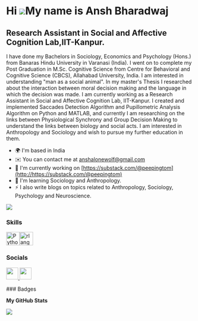 Hi ![](https://user-images.githubusercontent.com/18350557/176309783-0785949b-9127-417c-8b55-ab5a4333674e.gif)My name is Ansh Bharadwaj
======================================================================================================================================

Research Assistant in Social and Affective Cognition Lab,IIT-Kanpur.
--------------------------------------------------------------------

I have done my Bachelors in Sociology, Economics and Psychology (Hons.) from Banaras Hindu University in Varanasi (India). I went on to complete my Post Graduation in M.Sc. Cognitive Science from Centre for Behavioral and Cognitive Science (CBCS), Allahabad University, India. I am interested in understanding "man as a social animal". In my master's Thesis I researched about the interaction between moral decision making and the language in which the decision was made. I am currently working as a Research Assistant in Social and Affective Cognition Lab, IIT-Kanpur. I created and implemented Saccades Detection Algorithm and Pupillometric Analysis Algorithm on Python and MATLAB, and currently I am researching on the links between Physiological Synchrony and Group Decision Making to understand the links between biology and social acts. I am interested in Anthropology and Sociology and wish to pursue my further education in them.

* 🌍  I'm based in India
* ✉️  You can contact me at [anshalonewolf@gmail.com](mailto:anshalonewolf@gmail.com)
* 🚀  I'm currently working on [https://substack.com/@peepingtom](http://https://substack.com/@peepingtom)
* 🧠  I'm learning Sociology and Anthropology.
* ⚡  I also write blogs on topics related to Anthropology, Sociology, Psychology and Neuroscience.

<a href="https://www.x.com/Richtwis" target="_blank" rel="noreferrer"><img
src="https://img.shields.io/twitter/follow/Richtwis?logo=twitter&style=for-the-badge&color=0891b2&labelColor=000000"
/></a>
### Skills

<p align="left">
<a href="https://www.python.org/" target="_blank" rel="noreferrer"><img src="https://raw.githubusercontent.com/danielcranney/readme-generator/main/public/icons/skills/python-colored.svg" width="36" height="36" alt="Python" /></a><a href="https://www.r-project.org/" target="_blank" rel="noreferrer"><img src="https://raw.githubusercontent.com/danielcranney/readme-generator/main/public/icons/skills/rlang-colored.svg" width="36" height="36" alt="rlang" /></a>
</p>

### Socials

<p align="left"> <a href="https://www.github.com/ansh-bharadwaj" target="_blank" rel="noreferrer"> <picture> <source media="(prefers-color-scheme: dark)" srcset="https://raw.githubusercontent.com/danielcranney/readme-generator/main/public/icons/socials/github-dark.svg" /> <source media="(prefers-color-scheme: light)" srcset="https://raw.githubusercontent.com/danielcranney/readme-generator/main/public/icons/socials/github.svg" /> <img src="https://raw.githubusercontent.com/danielcranney/readme-generator/main/public/icons/socials/github.svg" width="32" height="32" /> </picture> </a> <a href="https://www.x.com/Richtwis" target="_blank" rel="noreferrer"> <picture> <source media="(prefers-color-scheme: dark)" srcset="https://raw.githubusercontent.com/danielcranney/readme-generator/main/public/icons/socials/twitter-dark.svg" /> <source media="(prefers-color-scheme: light)" srcset="https://raw.githubusercontent.com/danielcranney/readme-generator/main/public/icons/socials/twitter.svg" /> <img src="https://raw.githubusercontent.com/danielcranney/readme-generator/main/public/icons/socials/twitter.svg" width="32" height="32" /> </picture> </a></p>
### Badges

<b>My GitHub Stats</b>

<a href="http://www.github.com/ansh-bharadwaj"><img src="https://github-readme-streak-stats.herokuapp.com/?user=ansh-bharadwaj&stroke=ffffff&background=000000&ring=0891b2&fire=0891b2&currStreakNum=ffffff&currStreakLabel=0891b2&sideNums=ffffff&sideLabels=ffffff&dates=ffffff&hide_border=true" /></a>
